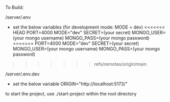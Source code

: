 To Build:

/server/.env
- set the below variables (for development mode: MODE = dev)
<<<<<<< HEAD
PORT=4000
MODE="dev"
SECRET=(your secret)
MONGO_USER=(your mongo username)
MONGO_PASS=(your mongo password)
=======
PORT=4000
MODE="dev"
SECRET=(your secret)
MONGO_USER=(your mongo username)
MONGO_PASS=(your mongo password)
>>>>>>> refs/remotes/origin/main

/server/.env.dev
- set the below variable
ORIGIN="http://localhost:5173/"

to start the project, use ./start-project within the root directory
